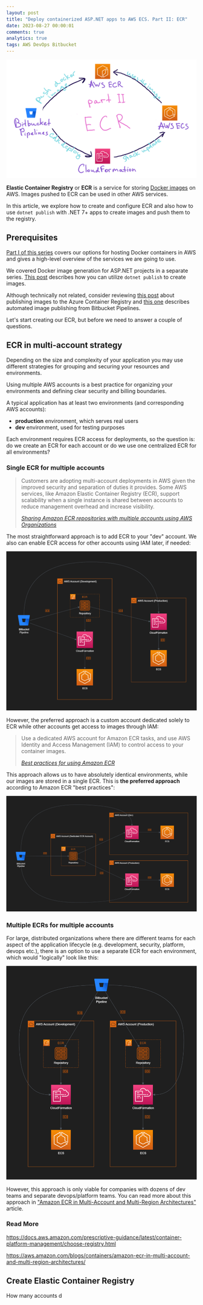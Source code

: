 ```yaml
---
layout: post
title: "Deploy containerized ASP.NET apps to AWS ECS. Part II: ECR"
date: 2023-08-27 00:00:01
comments: true
analytics: true
tags: AWS DevOps Bitbucket
---
```


<img src='/public/images/aws/AwsDeploymentPartTwoEcr.png' alt="A diagram of AWS ECS deployment using Bitbucket Pipelines, ECR and CDK focusing on Elastic Container Registry. "/>

**Elastic Container Registry** or **ECR** is a service for storing [Docker images](/posts/create-docker-images-with-dotnet-publish/) on AWS. Images pushed to ECR can be used in other AWS services.

In this article, we explore how to create and configure ECR and also how to use `dotnet publish` with .NET 7+ apps to create images and push them to the registry.
<br>

## Prerequisites

[Part I of this series](posts/deploying-containerized-dotnet-app-to-aws-ecs/) covers our options for hosting Docker containers in AWS and gives a high-level overview of the services we are going to use.

We covered Docker image generation for ASP.NET projects in a separate series. [This post](/posts/create-docker-images-with-dotnet-publish/) describes how you can utilize `dotnet publish` to create images.

Although technically not related, consider reviewing [this post](/posts/publish-docker-image-to-azure-container-registry-with-dotnet-publish/) about publishing images to the Azure Container Registry and [this one](/posts/publish-images-to-azure-container-registry-from-bitbucket-pipelines/) describes automated image publishing from Bitbucket Pipelines.

Let's start creating our ECR, but before we need to answer a couple of questions.

## ECR in multi-account strategy

Depending on the size and complexity of your application you may use different strategies for grouping and securing your resources and environments.

Using multiple AWS accounts is a best practice for organizing your environments and defining clear security and billing boundaries.

A typical application has at least two environments (and corresponding AWS accounts):
- **production** environment, which serves real users
- **dev** environment, used for testing purposes

Each environment requires ECR access for deployments, so the question is: do we create an ECR for each account or do we use one centralized ECR for all environments?

### Single ECR for multiple accounts

> Customers are adopting multi-account deployments in AWS given the improved security and separation of duties it provides. Some AWS services, like Amazon Elastic Container Registry (ECR), support scalability when a single instance is shared between accounts to reduce management overhead and increase visibility.
>
> <cite>[Sharing Amazon ECR repositories with multiple accounts using AWS Organizations](https://aws.amazon.com/blogs/containers/sharing-amazon-ecr-repositories-with-multiple-accounts-using-aws-organizations/)</cite>

The most straightforward approach is to add ECR to your "dev" account. We also can enable ECR access for other accounts using IAM later, if needed:

<img src='/public/images/aws/SingleEcrMultipleAccounts.png' alt="An AWS diagram showing single ECR consumed by multiple environments (accounts)."/>

However, the preferred approach is a custom account dedicated solely to ECR while other accounts get access to images through IAM:

> Use a dedicated AWS account for Amazon ECR tasks, and use AWS Identity and Access Management (IAM) to control access to your container images.
>
> <cite>[Best practices for using Amazon ECR](https://docs.aws.amazon.com/prescriptive-guidance/latest/container-platform-management/choose-registry.html#amazon-ecr-best-practices)</cite>

This approach allows us to have absolutely identical environments, while our images are stored in a single ECR. This is **the preferred approach** according to Amazon ECR "best practices":

<img src='/public/images/aws/SingleEcrCustomAccount.png' alt="An AWS diagram showing an ECR service in a separate account, consumed by other accounts."/>

### Multiple ECRs for multiple accounts

For large, distributed organizations where there are different teams for each aspect of the application lifecycle (e.g. development, security, platform, devops etc.), there is an option to use a separate ECR for each environment, which would "logically" look like this:

<img src='/public/images/aws/MultipleEcrMultipleAccounts.png' alt="A diagram showing multiple ECR for each environment. "/>

However, this approach is only viable for companies with dozens of dev teams and separate devops/platform teams. You can read more about this approach in ["Amazon ECR in Multi-Account and Multi-Region Architectures"](https://aws.amazon.com/blogs/containers/amazon-ecr-in-multi-account-and-multi-region-architectures/) article.


### Read More
https://docs.aws.amazon.com/prescriptive-guidance/latest/container-platform-management/choose-registry.html

https://aws.amazon.com/blogs/containers/amazon-ecr-in-multi-account-and-multi-region-architectures/

## Create Elastic Container Registry

How many accounts d
